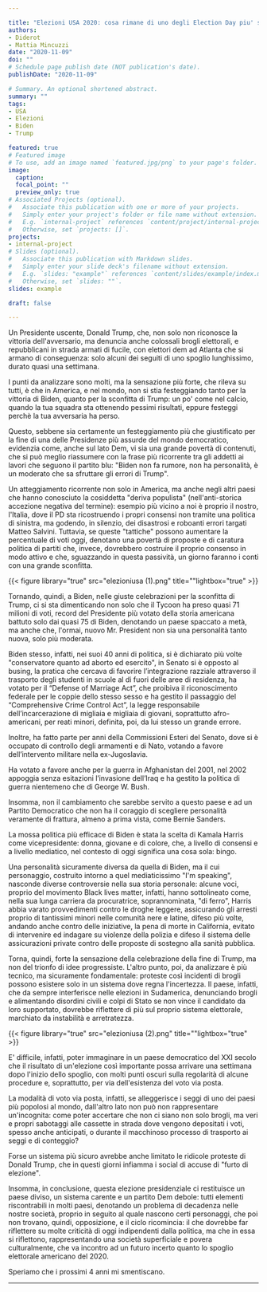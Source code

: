 ```yaml
---

title: "Elezioni USA 2020: cosa rimane di uno degli Election Day piu' strani di sempre"
authors:
- Diderot
- Mattia Mincuzzi
date: "2020-11-09"
doi: ""
# Schedule page publish date (NOT publication's date).
publishDate: "2020-11-09"

# Summary. An optional shortened abstract.
summary: ""
tags:
- USA
- Elezioni
- Biden
- Trump

featured: true
# Featured image
# To use, add an image named `featured.jpg/png` to your page's folder. 
image:
  caption: 
  focal_point: ""
  preview_only: true
# Associated Projects (optional).
#   Associate this publication with one or more of your projects.
#   Simply enter your project's folder or file name without extension.
#   E.g. `internal-project` references `content/project/internal-project/index.md`.
#   Otherwise, set `projects: []`.
projects:
- internal-project
# Slides (optional).
#   Associate this publication with Markdown slides.
#   Simply enter your slide deck's filename without extension.
#   E.g. `slides: "example"` references `content/slides/example/index.md`.
#   Otherwise, set `slides: ""`.
slides: example

draft: false

---
```


Un Presidente uscente, Donald Trump, che, non solo non riconosce la vittoria dell'avversario, ma denuncia anche colossali brogli elettorali, e repubblicani in strada armati di fucile, con elettori dem ad Atlanta che si armano di conseguenza: solo alcuni dei seguiti di uno spoglio lunghissimo, durato quasi una settimana.

I punti da analizzare sono molti, ma la sensazione più forte, che rileva su tutti, è che in America, e nel mondo, non si stia festeggiando tanto per la vittoria di Biden, quanto per la sconfitta di Trump: un po' come nel calcio, quando la tua squadra sta ottenendo pessimi risultati, eppure festeggi perchè la tua avversaria ha perso.

Questo, sebbene sia certamente un festeggiamento più che giustificato per la fine di una delle Presidenze più assurde del mondo democratico, evidenzia come, anche sul lato Dem, vi sia una grande povertà di contenuti, che si può meglio riassumere con la frase più ricorrente tra gli addetti ai lavori che seguono il partito blu: "Biden non fa rumore, non ha personalità, è un moderato che sa sfruttare gli errori di Trump". 

Un atteggiamento ricorrente non solo in America, ma anche negli altri paesi che hanno conosciuto la cosiddetta "deriva populista" (nell'anti-storica accezione negativa del termine): esempio più vicino a noi è proprio il nostro, l'Italia, dove il PD sta ricostruendo i propri consensi non tramite una politica di sinistra, ma godendo, in silenzio, dei disastrosi e roboanti errori targati Matteo Salvini.
Tuttavia, se queste "tattiche" possono aumentare la percentuale di voti oggi, denotano una povertà di proposte e di caratura politica di partiti che, invece, dovrebbero costruire il proprio consenso in modo attivo e che, sguazzando in questa passività, un giorno faranno i conti con una grande sconfitta.

{{< figure library="true" src="elezioniusa (1).png" title=""lightbox="true" >}}

Tornando, quindi, a Biden, nelle giuste celebrazioni per la sconfitta di Trump, ci si sta dimenticando non solo che il Tycoon ha preso quasi 71 milioni di voti, record del Presidente più votato della storia americana battuto solo dai quasi  75 di Biden, denotando un paese spaccato a metà, ma anche che, l'ormai, nuovo Mr. President non sia una personalità tanto nuova, solo più moderata.

Biden stesso, infatti, nei suoi 40 anni di politica, si è dichiarato più volte "conservatore quanto ad aborto ed esercito", in Senato si è opposto al busing, la pratica che cercava di favorire l’integrazione razziale attraverso il trasporto degli studenti in scuole al di fuori delle aree di residenza, ha votato per il “Defense of Marriage Act”, che proibiva il riconoscimento federale per le coppie dello stesso sesso e ha gestito il passaggio del “Comprehensive Crime Control Act”, la legge responsabile dell’incarcerazione di migliaia e migliaia di giovani, soprattutto afro-americani, per reati minori, definita, poi, da lui stesso un grande errore.

Inoltre, ha fatto parte per anni della Commissioni Esteri del Senato, dove si è occupato di controllo degli armamenti e di Nato, votando a favore dell’intervento militare nella ex-Jugoslavia.

Ha votato a favore anche per la guerra in Afghanistan del 2001, nel 2002 appoggia senza esitazioni l’invasione dell’Iraq e ha gestito la politica di guerra nientemeno che di George W. Bush. 

Insomma, non il cambiamento che sarebbe servito a questo paese e ad un Partito Democratico che non ha il coraggio di scegliere personalità veramente di frattura, almeno a prima vista, come Bernie Sanders.

La mossa politica più efficace di Biden è stata la scelta di Kamala Harris come vicepresidente: donna, giovane e di colore, che, a livello di consensi e a livello mediatico, nel contesto di oggi significa una cosa sola: bingo.

Una personalità sicuramente diversa da quella di Biden, ma il cui personaggio, costruito intorno a quel mediaticissimo "I'm speaking", nasconde diverse controversie nella sua storia personale: alcune voci, proprio del movimento Black lives matter, infatti, hanno sottolineato come, nella sua lunga carriera da procuratrice, soprannominata, "di ferro", Harris abbia varato provvedimenti contro le droghe leggere, assicurando gli arresti proprio di tantissimi minori nelle comunità nere e latine, difeso più volte, andando anche contro delle iniziative, la pena di morte in California, evitato di intervenire ed indagare su violenze della polizia e difeso il sistema delle assicurazioni private contro delle proposte di sostegno alla sanità pubblica.

Torna, quindi, forte la sensazione della celebrazione della fine di Trump, ma non del trionfo di idee progressiste.
L'altro punto, poi, da analizzare è più tecnico, ma sicuramente fondamentale: proteste così incidenti di brogli possono esistere solo in un sistema dove regna l'incertezza.
Il  paese, infatti, che da sempre interferisce nelle elezioni in Sudamerica, denunciando brogli e alimentando disordini civili e colpi di Stato se non vince il candidato da loro supportato, dovrebbe riflettere di più sul proprio sistema elettorale, marchiato da instabilità e arretratezza.

{{< figure library="true" src="elezioniusa (2).png" title=""lightbox="true" >}}

E' difficile, infatti, poter immaginare in un paese democratico del XXI secolo che il risultato di un'elezione così importante possa arrivare una settimana dopo l'inizio dello spoglio, con molti punti oscuri sulla regolarità di alcune procedure e, soprattutto, per via dell'esistenza del voto via posta.

La modalità di voto via posta, infatti, se alleggerisce i seggi di uno dei paesi più popolosi al mondo, dall'altro lato non può non rappresentare un'incognita: come poter accertare che non ci siano non solo brogli, ma veri e propri sabotaggi alle cassette in strada dove vengono depositati i voti, spesso anche anticipati, o durante il macchinoso processo di trasporto ai seggi e di conteggio?

Forse un sistema più sicuro avrebbe anche limitato le ridicole proteste di Donald Trump, che in questi giorni infiamma i social di accuse di "furto di elezione".

Insomma, in conclusione, questa elezione presidenziale ci restituisce un paese diviso, un sistema carente e un partito Dem debole: tutti elementi riscontrabili in molti paesi, denotando un problema di decadenza nelle nostre società, proprio in seguito al quale nascono certi personaggi, che poi non trovano, quindi, opposizione, e il ciclo ricomincia: il che dovrebbe far riflettere su molte criticità di oggi indipendenti dalla politica, ma che in essa si riflettono, rappresentando una società superficiale e povera culturalmente, che va incontro ad un futuro incerto quanto lo spoglio elettorale americano del 2020.

Speriamo che i prossimi 4 anni mi smentiscano.

---
